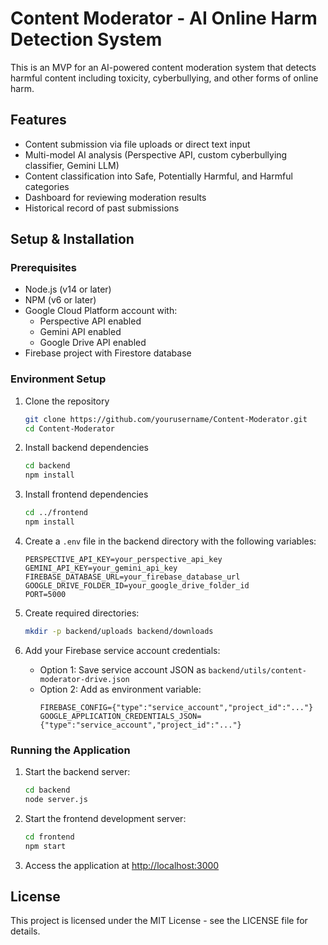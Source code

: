 ﻿# Content Moderator - AI Online Harm Detection System

This is an MVP for an AI-powered content moderation system that detects harmful content including toxicity, cyberbullying, and other forms of online harm.

## Features

- Content submission via file uploads or direct text input
- Multi-model AI analysis (Perspective API, custom cyberbullying classifier, Gemini LLM)
- Content classification into Safe, Potentially Harmful, and Harmful categories
- Dashboard for reviewing moderation results
- Historical record of past submissions

## Setup & Installation

### Prerequisites

- Node.js (v14 or later)
- NPM (v6 or later)
- Google Cloud Platform account with:
  - Perspective API enabled
  - Gemini API enabled
  - Google Drive API enabled
- Firebase project with Firestore database

### Environment Setup

1. Clone the repository

   ```bash
   git clone https://github.com/yourusername/Content-Moderator.git
   cd Content-Moderator
   ```

2. Install backend dependencies

   ```bash
   cd backend
   npm install
   ```

3. Install frontend dependencies

   ```bash
   cd ../frontend
   npm install
   ```

4. Create a `.env` file in the backend directory with the following variables:

   ```
   PERSPECTIVE_API_KEY=your_perspective_api_key
   GEMINI_API_KEY=your_gemini_api_key
   FIREBASE_DATABASE_URL=your_firebase_database_url
   GOOGLE_DRIVE_FOLDER_ID=your_google_drive_folder_id
   PORT=5000
   ```

5. Create required directories:

   ```bash
   mkdir -p backend/uploads backend/downloads
   ```

6. Add your Firebase service account credentials:
   - Option 1: Save service account JSON as `backend/utils/content-moderator-drive.json`
   - Option 2: Add as environment variable:
     ```
     FIREBASE_CONFIG={"type":"service_account","project_id":"..."}
     GOOGLE_APPLICATION_CREDENTIALS_JSON={"type":"service_account","project_id":"..."}
     ```

### Running the Application

1. Start the backend server:

   ```bash
   cd backend
   node server.js
   ```

2. Start the frontend development server:

   ```bash
   cd frontend
   npm start
   ```

3. Access the application at [http://localhost:3000](http://localhost:3000)



## License

This project is licensed under the MIT License - see the LICENSE file for details.
